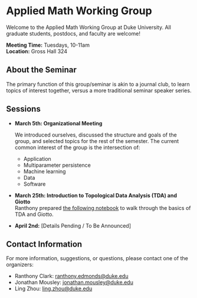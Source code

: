 # Applied Math Working Group

Welcome to the Applied Math Working Group at Duke University. All graduate students, postdocs, and faculty are welcome! 

**Meeting Time:** Tuesdays, 10-11am  
**Location:** Gross Hall 324  

## About the Seminar

The primary function of this group/seminar is akin to a journal club, to learn topics of interest together, versus a more traditional seminar speaker series. 

## Sessions

- **March 5th: Organizational Meeting**

  We introduced ourselves, discussed the structure and goals of the group, and selected topics for the rest of the semester. The current common interest of the group is the intersection of:
  - Application
  - Multiparameter persistence
  - Machine learning
  - Data
  - Software

- **March 25th: Introduction to Topological Data Analysis (TDA) and Giotto**  
  Ranthony prepared [the following notebook](https://colab.research.google.com/drive/1hWC4Ti4ApV2Hd9o5-aWOjMyRUZlh7imE?usp=sharing) to walk through the basics of TDA and Giotto.

- **April 2nd:** [Details Pending / To Be Announced]

## Contact Information

For more information, suggestions, or questions, please contact one of the organizers:

- Ranthony Clark: ranthony.edmonds@duke.edu
- Jonathan Mousley: jonathan.mousley@duke.edu
- Ling Zhou: ling.zhou@duke.edu
